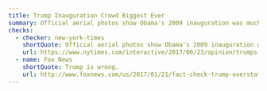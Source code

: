 ```yaml
---
title: Trump Inauguration Crowd Biggest Ever
summary: Official aerial photos show Obama's 2009 inauguration was much more heavily attended.
checks:
  - checker: new-york-times
    shortQuote: Official aerial photos show Obama's 2009 inauguration was much more heavily attended.
    url: https://www.nytimes.com/interactive/2017/06/23/opinion/trumps-lies.html
  - name: Fox News
    shortQuote: Trump is wrong.
    url: http://www.foxnews.com/us/2017/01/21/fact-check-trump-overstates-crowd-size-at-inaugural.html
---
```

